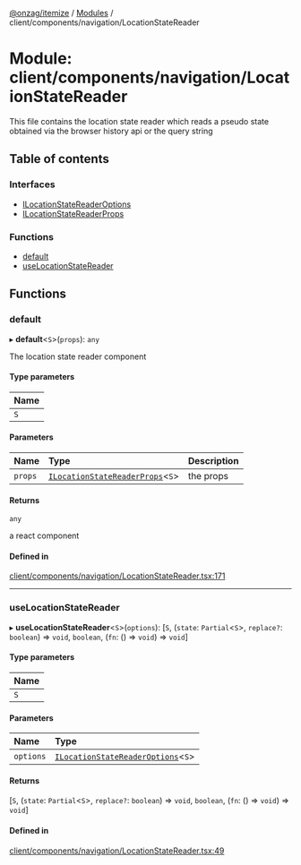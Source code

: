 [@onzag/itemize](../README.md) / [Modules](../modules.md) / client/components/navigation/LocationStateReader

# Module: client/components/navigation/LocationStateReader

This file contains the location state reader which reads a pseudo state
obtained via the browser history api or the query string

## Table of contents

### Interfaces

- [ILocationStateReaderOptions](../interfaces/client_components_navigation_LocationStateReader.ILocationStateReaderOptions.md)
- [ILocationStateReaderProps](../interfaces/client_components_navigation_LocationStateReader.ILocationStateReaderProps.md)

### Functions

- [default](client_components_navigation_LocationStateReader.md#default)
- [useLocationStateReader](client_components_navigation_LocationStateReader.md#uselocationstatereader)

## Functions

### default

▸ **default**\<`S`\>(`props`): `any`

The location state reader component

#### Type parameters

| Name |
| :------ |
| `S` |

#### Parameters

| Name | Type | Description |
| :------ | :------ | :------ |
| `props` | [`ILocationStateReaderProps`](../interfaces/client_components_navigation_LocationStateReader.ILocationStateReaderProps.md)\<`S`\> | the props |

#### Returns

`any`

a react component

#### Defined in

[client/components/navigation/LocationStateReader.tsx:171](https://github.com/onzag/itemize/blob/59702dd5/client/components/navigation/LocationStateReader.tsx#L171)

___

### useLocationStateReader

▸ **useLocationStateReader**\<`S`\>(`options`): [`S`, (`state`: `Partial`\<`S`\>, `replace?`: `boolean`) => `void`, `boolean`, (`fn`: () => `void`) => `void`]

#### Type parameters

| Name |
| :------ |
| `S` |

#### Parameters

| Name | Type |
| :------ | :------ |
| `options` | [`ILocationStateReaderOptions`](../interfaces/client_components_navigation_LocationStateReader.ILocationStateReaderOptions.md)\<`S`\> |

#### Returns

[`S`, (`state`: `Partial`\<`S`\>, `replace?`: `boolean`) => `void`, `boolean`, (`fn`: () => `void`) => `void`]

#### Defined in

[client/components/navigation/LocationStateReader.tsx:49](https://github.com/onzag/itemize/blob/59702dd5/client/components/navigation/LocationStateReader.tsx#L49)
